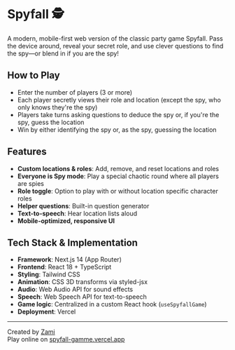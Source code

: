 # Spyfall 🕵️

A modern, mobile-first web version of the classic party game Spyfall. Pass the device around, reveal your secret role, and use clever questions to find the spy—or blend in if you are the spy!

## How to Play

- Enter the number of players (3 or more)
- Each player secretly views their role and location (except the spy, who only knows they're the spy)
- Players take turns asking questions to deduce the spy or, if you're the spy, guess the location
- Win by either identifying the spy or, as the spy, guessing the location

## Features

- **Custom locations & roles**: Add, remove, and reset locations and roles
- **Everyone is Spy mode**: Play a special chaotic round where all players are spies
- **Role toggle**: Option to play with or without location specific character roles
- **Helper questions**: Built-in question generator
- **Text-to-speech**: Hear location lists aloud
- **Mobile-optimized, responsive UI**

## Tech Stack & Implementation

- **Framework**: Next.js 14 (App Router)
- **Frontend**: React 18 + TypeScript
- **Styling**: Tailwind CSS
- **Animation**: CSS 3D transforms via styled-jsx
- **Audio**: Web Audio API for sound effects
- **Speech**: Web Speech API for text-to-speech
- **Game logic**: Centralized in a custom React hook (`useSpyfallGame`)
- **Deployment**: Vercel

---

Created by [Zami](https://github.com/zalam007/Spyfall)\
Play online on [spyfall-gamme.vercel.app](https://spyfall-gamme.vercel.app/)
